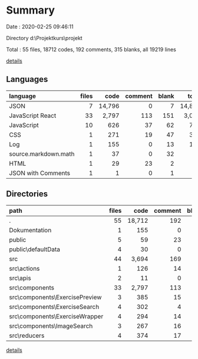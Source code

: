 # Summary

Date : 2020-02-25 09:46:11

Directory d:\Projektkurs\projekt

Total : 55 files,  18712 codes, 192 comments, 315 blanks, all 19219 lines

[details](details.md)

## Languages
| language | files | code | comment | blank | total |
| :--- | ---: | ---: | ---: | ---: | ---: |
| JSON | 7 | 14,796 | 0 | 7 | 14,803 |
| JavaScript React | 33 | 2,797 | 113 | 151 | 3,061 |
| JavaScript | 10 | 626 | 37 | 62 | 725 |
| CSS | 1 | 271 | 19 | 47 | 337 |
| Log | 1 | 155 | 0 | 13 | 168 |
| source.markdown.math | 1 | 37 | 0 | 32 | 69 |
| HTML | 1 | 29 | 23 | 2 | 54 |
| JSON with Comments | 1 | 1 | 0 | 1 | 2 |

## Directories
| path | files | code | comment | blank | total |
| :--- | ---: | ---: | ---: | ---: | ---: |
| . | 55 | 18,712 | 192 | 315 | 19,219 |
| Dokumentation | 1 | 155 | 0 | 13 | 168 |
| public | 5 | 59 | 23 | 6 | 88 |
| public\defaultData | 4 | 30 | 0 | 4 | 34 |
| src | 44 | 3,694 | 169 | 260 | 4,123 |
| src\actions | 1 | 126 | 14 | 29 | 169 |
| src\apis | 2 | 11 | 0 | 4 | 15 |
| src\components | 33 | 2,797 | 113 | 151 | 3,061 |
| src\components\ExercisePreview | 3 | 385 | 15 | 17 | 417 |
| src\components\ExerciseSearch | 4 | 302 | 4 | 10 | 316 |
| src\components\ExerciseWrapper | 4 | 294 | 14 | 24 | 332 |
| src\components\ImageSearch | 3 | 267 | 16 | 22 | 305 |
| src\reducers | 4 | 374 | 17 | 12 | 403 |

[details](details.md)